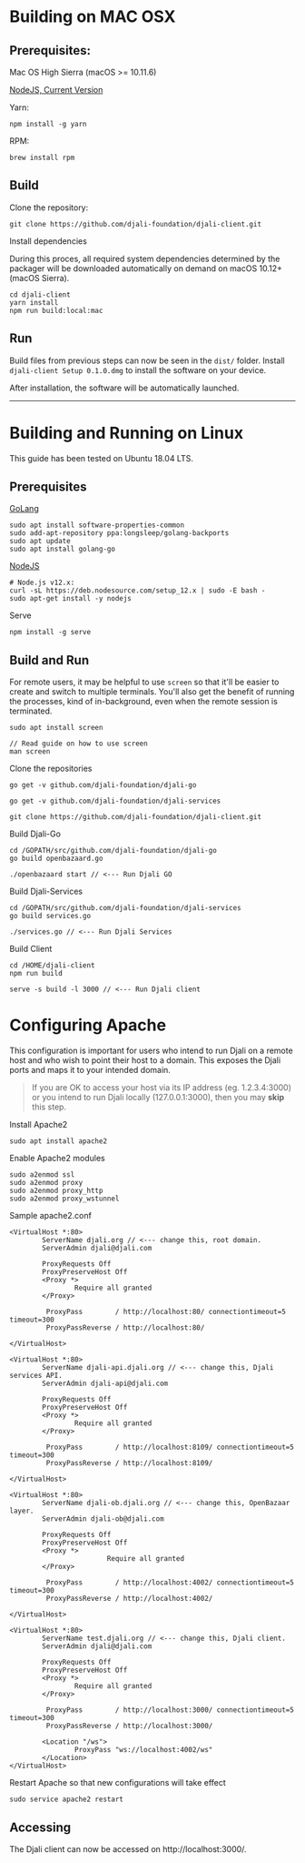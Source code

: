 # Building on MAC OSX

## Prerequisites:

Mac OS High Sierra (macOS >= 10.11.6)

[NodeJS, Current Version](https://nodejs.org/en/)


Yarn:
```
npm install -g yarn
```

RPM:
```
brew install rpm
```

## Build

Clone the repository:
```
git clone https://github.com/djali-foundation/djali-client.git
```

Install dependencies

During this proces, all required system dependencies determined by the packager will be downloaded automatically on demand on macOS 10.12+ (macOS Sierra).

```
cd djali-client
yarn install
npm run build:local:mac
```

## Run

Build files from previous steps can now be seen in the `dist/` folder. 
Install `djali-client Setup 0.1.0.dmg` to install the software on your device.

After installation, the software will be automatically launched.

---

# Building and Running on Linux

This guide has been tested on Ubuntu 18.04 LTS.

## Prerequisites

[GoLang](https://golang.org/doc/install)
```
sudo apt install software-properties-common
sudo add-apt-repository ppa:longsleep/golang-backports
sudo apt update
sudo apt install golang-go
```

[NodeJS](https://nodejs.org/en/download/package-manager/#debian-and-ubuntu-based-linux-distributions-enterprise-linux-fedora-and-snap-packages)
```
# Node.js v12.x:
curl -sL https://deb.nodesource.com/setup_12.x | sudo -E bash -
sudo apt-get install -y nodejs
```

Serve
```
npm install -g serve
```

## Build and Run
For remote users, it may be helpful to use `screen` so that it'll be easier to create and switch to multiple terminals. You'll also get the benefit of running the processes, kind of in-background, even when the remote session is terminated.
```
sudo apt install screen

// Read guide on how to use screen
man screen
```

Clone the repositories
```
go get -v github.com/djali-foundation/djali-go

go get -v github.com/djali-foundation/djali-services

git clone https://github.com/djali-foundation/djali-client.git
```

Build Djali-Go
```
cd /GOPATH/src/github.com/djali-foundation/djali-go
go build openbazaard.go

./openbazaard start // <--- Run Djali GO
```

Build Djali-Services
```
cd /GOPATH/src/github.com/djali-foundation/djali-services
go build services.go

./services.go // <--- Run Djali Services
```

Build Client
```
cd /HOME/djali-client
npm run build

serve -s build -l 3000 // <--- Run Djali client
```

# Configuring Apache
This configuration is important for users who intend to run Djali on a remote host and who wish to point their host to a domain. This exposes the Djali ports and maps it to your intended domain.

> If you are OK to access your host via its IP address (eg. 1.2.3.4:3000) or you intend to run Djali locally (127.0.0.1:3000), then you may **skip** this step.

Install Apache2
```
sudo apt install apache2
```

Enable Apache2 modules
```
sudo a2enmod ssl
sudo a2enmod proxy
sudo a2enmod proxy_http
sudo a2enmod proxy_wstunnel
```

Sample apache2.conf
```
<VirtualHost *:80>
        ServerName djali.org // <--- change this, root domain.
        ServerAdmin djali@djali.com

        ProxyRequests Off
        ProxyPreserveHost Off
        <Proxy *>
                Require all granted
        </Proxy>

         ProxyPass        / http://localhost:80/ connectiontimeout=5 timeout=300
         ProxyPassReverse / http://localhost:80/

</VirtualHost>

<VirtualHost *:80>
        ServerName djali-api.djali.org // <--- change this, Djali services API.
        ServerAdmin djali-api@djali.com

        ProxyRequests Off
        ProxyPreserveHost Off
        <Proxy *>
                Require all granted
        </Proxy>

         ProxyPass        / http://localhost:8109/ connectiontimeout=5 timeout=300
         ProxyPassReverse / http://localhost:8109/

</VirtualHost>

<VirtualHost *:80>
        ServerName djali-ob.djali.org // <--- change this, OpenBazaar layer.
        ServerAdmin djali-ob@djali.com

        ProxyRequests Off
        ProxyPreserveHost Off
        <Proxy *>
                        Require all granted
        </Proxy>

         ProxyPass        / http://localhost:4002/ connectiontimeout=5 timeout=300
         ProxyPassReverse / http://localhost:4002/

</VirtualHost>

<VirtualHost *:80>
        ServerName test.djali.org // <--- change this, Djali client.
        ServerAdmin djali@djali.com

        ProxyRequests Off
        ProxyPreserveHost Off
        <Proxy *>
                Require all granted
        </Proxy>
        
         ProxyPass        / http://localhost:3000/ connectiontimeout=5 timeout=300
         ProxyPassReverse / http://localhost:3000/

        <Location "/ws">
                ProxyPass "ws://localhost:4002/ws"
        </Location>
</VirtualHost>
```

Restart Apache so that new configurations will take effect
```
sudo service apache2 restart
```

## Accessing
The Djali client can now be accessed on http://localhost:3000/.